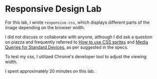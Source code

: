 # Responsive Design Lab
For this lab, I wrote `responsive.css`, which displays different parts of the image depending on the browser width. 

I did not discuss or collaborate with anyone, although I did ask a question on piazza and frequently referred to [How to use CSS sprites](https://css-tricks.com/snippets/css/media-queries-for-standard-devices/) and [Media Queries for Standard Devices](https://css-tricks.com/snippets/css/media-queries-for-standard-devices/), as per suggested in the specs. 

To test my css, I utilized Chrome's developer tool to adjust the viewing width. 

I spent approximately 20 minutes on this lab.